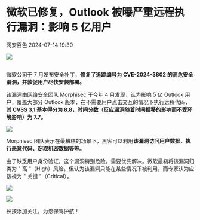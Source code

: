 #  微软已修复，Outlook 被曝严重远程执行漏洞：影响 5 亿用户   
 网安百色   2024-07-14 19:30  
  
![](https://mmbiz.qpic.cn/mmbiz_gif/1QIbxKfhZo6TLA19pviaCFfbrwwfDkd81KlLEPjVUhNmpUTv82EJhu2QnczPmf7nU0UicVQhD3icJZp2vicGaWur0w/640?wx_fmt=gif "")  
  
  
  
##   
  
微软公司于 7 月发布安全补丁，**修复了追踪编号为 CVE-2024-3802 的高危安全漏洞，并敦促用户尽快安装部署。**  
  
该漏洞由网络安全团队 Morphisec 于今年 4 月发现，认为影响 5 亿 Outlook 用户，覆盖大部分 Outlook 版本，在不需要用户点击交互的情况下执行远程代码，**其 CVSS 3.1 基本得分为 8.8，时间分数（反应漏洞随着时间推移的影响而不受环境影响）为 7.7。**  
  
![](https://mmbiz.qpic.cn/sz_mmbiz_jpg/aBHpjnrGylhtc9Ez4OQAr6O8TXBb1P61efxTHajpE9aQlcERicnWxdicVUo2ZlUZtpLBSCsQ2rIeQFbKruqMKjzw/640?wx_fmt=jpeg&from=appmsg "")  
  
Morphisec 团队表示在最糟糕的场景下，黑客可以利用**该漏洞访问用户数据、执行恶意代码、窃取机密数据等等。**  
  
由于缺乏用户身份验证，这个漏洞特别危险，需要优先解决。微软最初将该漏洞归类为 " 高 "（High）风险，但认为该漏洞只能在某些情况下被利用，而专家认为应该视为 " 关键 "（Critical）。  
  
  
![](https://mmbiz.qpic.cn/mmbiz_jpg/1QIbxKfhZo6M60aLu6MNdy20VjcnyaGECz7d9mYhdbclWg7wibJsickPUrnmNyFcvsjSYUqq5OPVPEXfW1SwkXCw/640?wx_fmt=jpeg "")  
  
![](https://mmbiz.qpic.cn/mmbiz_gif/1QIbxKfhZo57Spb4ibrib8VUZd2ibdF9wHbvr4RwYJ4H2z6571icFIdSZXIpNH2YfW16ETwHh3ict3gtpW3W2fJqDmw/640?wx_fmt=gif "")  
  
长按添加关注，为您保驾护航！  
  
  

